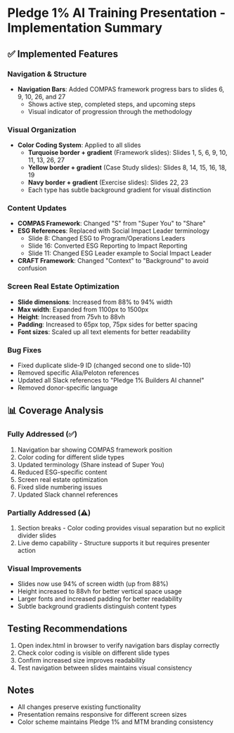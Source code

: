 # Pledge 1% AI Training Presentation - Implementation Summary

## ✅ Implemented Features

### Navigation & Structure
- **Navigation Bars**: Added COMPAS framework progress bars to slides 6, 9, 10, 26, and 27
  - Shows active step, completed steps, and upcoming steps
  - Visual indicator of progression through the methodology

### Visual Organization  
- **Color Coding System**: Applied to all slides
  - **Turquoise border + gradient** (Framework slides): Slides 1, 5, 6, 9, 10, 11, 13, 26, 27
  - **Yellow border + gradient** (Case Study slides): Slides 8, 14, 15, 16, 18, 19
  - **Navy border + gradient** (Exercise slides): Slides 22, 23
  - Each type has subtle background gradient for visual distinction

### Content Updates
- **COMPAS Framework**: Changed "S" from "Super You" to "Share" 
- **ESG References**: Replaced with Social Impact Leader terminology
  - Slide 8: Changed ESG to Program/Operations Leaders
  - Slide 16: Converted ESG Reporting to Impact Reporting
  - Slide 11: Changed ESG Leader example to Social Impact Leader
- **CRAFT Framework**: Changed "Context" to "Background" to avoid confusion

### Screen Real Estate Optimization
- **Slide dimensions**: Increased from 88% to 94% width
- **Max width**: Expanded from 1100px to 1500px  
- **Height**: Increased from 75vh to 88vh
- **Padding**: Increased to 65px top, 75px sides for better spacing
- **Font sizes**: Scaled up all text elements for better readability

### Bug Fixes
- Fixed duplicate slide-9 ID (changed second one to slide-10)
- Removed specific Alia/Peloton references
- Updated all Slack references to "Pledge 1% Builders AI channel"
- Removed donor-specific language

## 📊 Coverage Analysis

### Fully Addressed (✅)
1. Navigation bar showing COMPAS framework position
2. Color coding for different slide types
3. Updated terminology (Share instead of Super You)
4. Reduced ESG-specific content
5. Screen real estate optimization
6. Fixed slide numbering issues
7. Updated Slack channel references

### Partially Addressed (⚠️)
1. Section breaks - Color coding provides visual separation but no explicit divider slides
2. Live demo capability - Structure supports it but requires presenter action

### Visual Improvements
- Slides now use 94% of screen width (up from 88%)
- Height increased to 88vh for better vertical space usage
- Larger fonts and increased padding for better readability
- Subtle background gradients distinguish content types

## Testing Recommendations
1. Open index.html in browser to verify navigation bars display correctly
2. Check color coding is visible on different slide types
3. Confirm increased size improves readability
4. Test navigation between slides maintains visual consistency

## Notes
- All changes preserve existing functionality
- Presentation remains responsive for different screen sizes
- Color scheme maintains Pledge 1% and MTM branding consistency